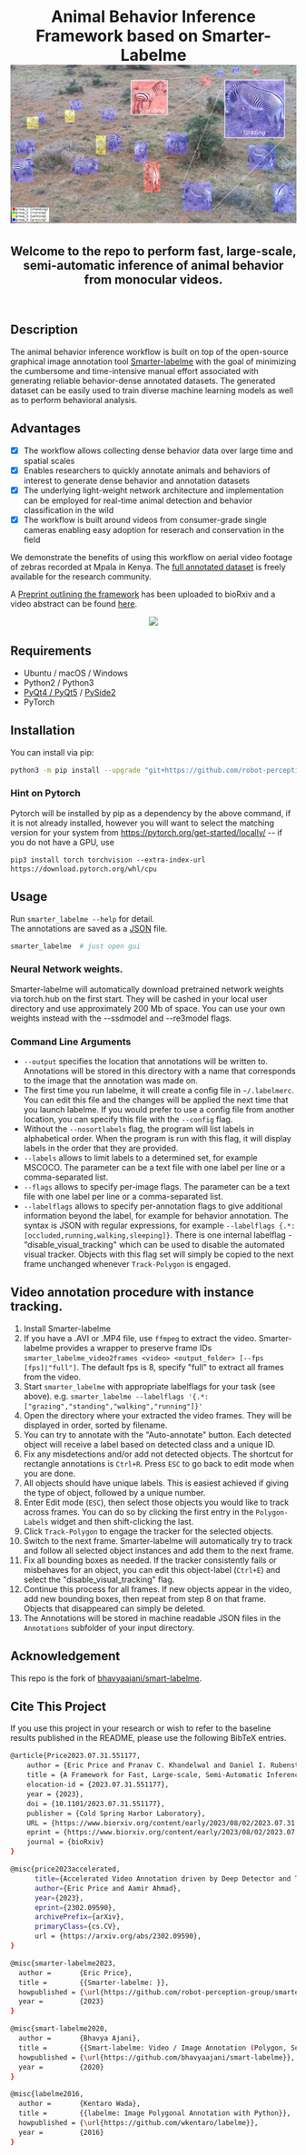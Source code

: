 <h1 align="center">
  Animal Behavior Inference Framework based on Smarter-Labelme
  <br/>
  <img src="resources/animal_behavior_repo_cover2.png"><br/>
</h1>

<h2 align="center">
Welcome to the repo to perform fast, large-scale, semi-automatic inference of animal behavior from monocular videos.
</h2>

<!---
<div align="center">
  <img src="resources/labelme_screenshot.png" width="70%">
</div>
--->

<br/>

## Description
The animal behavior inference workflow is built on top of the open-source graphical image annotation tool [Smarter-labelme](https://github.com/robot-perception-group/smarter-labelme) with the goal of minimizing the cumbersome and time-intensive 
manual effort associated with generating reliable behavior-dense annotated datasets. The generated dataset can be easily used to train diverse machine learning models as well as to perform behavioral analysis.

## Advantages

- [x] The workflow allows collecting dense behavior data over large time and spatial scales
- [x] Enables researchers to quickly annotate animals and behaviors of interest to generate dense behavior and annotation datasets
- [x] The underlying light-weight network architecture and implementation can be employed for real-time animal detection and behavior classification in the wild
- [x] The workflow is built around videos from consumer-grade single cameras enabling easy adoption for reserach and conservation in the field

We demonstrate the benefits of using this workflow on aerial video footage of zebras recorded at Mpala in Kenya. The [full annotated dataset](https://keeper.mpdl.mpg.de/d/a9822e000aff4b5391e1/) is freely available for the research community.


A [Preprint outlining the framework](https://doi.org/10.1101/2023.07.31.551177) has been uploaded to bioRxiv and a video abstract can be found [here](https://www.youtube.com/watch?v=Zu-t0JJsz5o).

<div align="center">
  <img src="resources/auto_annotate_track.gif" width="80%">
</div>


## Requirements

- Ubuntu / macOS / Windows
- Python2 / Python3
- [PyQt4 / PyQt5](http://www.riverbankcomputing.co.uk/software/pyqt/intro) / [PySide2](https://wiki.qt.io/PySide2_GettingStarted)
- PyTorch


## Installation
You can install via pip:

```bash
python3 -m pip install --upgrade "git+https://github.com/robot-perception-group/smarter-labelme@master"
```

### Hint on Pytorch

Pytorch will be installed by pip as a dependency by the above command, if it is not already installed, however you will want to select the matching version for your system from https://pytorch.org/get-started/locally/ -- if you do not have a GPU, use

```
pip3 install torch torchvision --extra-index-url https://download.pytorch.org/whl/cpu
```

## Usage

Run `smarter_labelme --help` for detail.  
The annotations are saved as a [JSON](http://www.json.org/) file.

```bash
smarter_labelme  # just open gui
```
### Neural Network weights.

Smarter-labelme will automatically download pretrained network weights via torch.hub on the first start. They will be cashed in your local user directory and use approximately 200 Mb of space. You can use your own weights instead with the --ssdmodel and --re3model flags.

### Command Line Arguments
- `--output` specifies the location that annotations will be written to. Annotations will be stored in this directory with a name that corresponds to the image that the annotation was made on.
- The first time you run labelme, it will create a config file in `~/.labelmerc`. You can edit this file and the changes will be applied the next time that you launch labelme. If you would prefer to use a config file from another location, you can specify this file with the `--config` flag.
- Without the `--nosortlabels` flag, the program will list labels in alphabetical order. When the program is run with this flag, it will display labels in the order that they are provided.
- `--labels` allows to limit labels to a determined set, for example MSCOCO. The parameter can be a text file with one label per line or a comma-separated list.
- `--flags` allows to specify per-image flags. The parameter can be a text file with one label per line or a comma-separated list.
- `--labelflags` allows to specify per-annotation flags to give additional information beyond the label, for example for behavior annotation. The syntax is JSON with regular expressions, for example `--labelflags {.*: [occluded,running,walking,sleeping]}`. There is one internal labelflag - "disable_visual_tracking" which can be used to disable the automated visual tracker. Objects with this flag set will simply be copied to the next frame unchanged whenever `Track-Polygon` is engaged.

## Video annotation procedure with instance tracking.

1. Install Smarter-labelme
2. If you have a .AVI or .MP4 file, use `ffmpeg` to extract the video. Smarter-labelme provides a wrapper to preserve frame IDs `smarter_labelme_video2frames <video> <output_folder> [--fps [fps]|"full"]`. The default fps is 8, specify "full" to extract all frames from the video.
3. Start `smarter_labelme` with appropriate labelflags for your task (see above). e.g. `smarter_labelme --labelflags '{.*: ["grazing","standing","walking","running"]}'`
4. Open the directory where your extracted the video frames. They will be displayed in order, sorted by filename.
5. You can try to annotate with the "Auto-annotate" button. Each detected object will receive a label based on detected class and a unique ID.
6. Fix any misdetections and/or add not detected objects. The shortcut for rectangle annotations is `Ctrl+R`. Press `ESC` to go back to edit mode when you are done.
7. All objects should have unique labels. This is easiest achieved if giving the type of object, followed by a unique number.
8. Enter Edit mode (`ESC`), then select those objects you would like to track across frames. You can do so by clicking the first entry in the `Polygon-Labels` widget and then shift-clicking the last.
9. Click `Track-Polygon` to engage the tracker for the selected objects.
10. Switch to the next frame. Smarter-labelme will automatically try to track and follow all selected object instances and add them to the next frame.
11. Fix all bounding boxes as needed. If the tracker consistently fails or misbehaves for an object, you can edit this object-label (`Ctrl+E`) and select the "disable_visual_tracking" flag.
12. Continue this process for all frames. If new objects appear in the video, add new bounding boxes, then repeat from step 8 on that frame. Objects that disappeared can simply be deleted.
13. The Annotations will be stored in machine readable JSON files in the `Annotations` subfolder of your input directory.

## Acknowledgement

This repo is the fork of [bhavyaajani/smart-labelme](https://github.com/bhavyaajani/smart-labelme).


## Cite This Project

If you use this project in your research or wish to refer to the baseline results published in the README, please use the following BibTeX entries.

```bash
@article{Price2023.07.31.551177,
	author = {Eric Price and Pranav C. Khandelwal and Daniel I. Rubenstein and Aamir Ahmad},
	title = {A Framework for Fast, Large-scale, Semi-Automatic Inference of Animal Behavior from Monocular Videos},
	elocation-id = {2023.07.31.551177},
	year = {2023},
	doi = {10.1101/2023.07.31.551177},
	publisher = {Cold Spring Harbor Laboratory},
	URL = {https://www.biorxiv.org/content/early/2023/08/02/2023.07.31.551177},
	eprint = {https://www.biorxiv.org/content/early/2023/08/02/2023.07.31.551177.full.pdf},
	journal = {bioRxiv}
}
```

```bash
@misc{price2023accelerated,
      title={Accelerated Video Annotation driven by Deep Detector and Tracker}, 
      author={Eric Price and Aamir Ahmad},
      year={2023},
      eprint={2302.09590},
      archivePrefix={arXiv},
      primaryClass={cs.CV},
      url = {https://arxiv.org/abs/2302.09590},
}
```
```bash
@misc{smarter-labelme2023,
  author =       {Eric Price},
  title =        {{Smarter-labelme: }},
  howpublished = {\url{https://github.com/robot-perception-group/smarter-labelme}},
  year =         {2023}
}
```
```bash
@misc{smart-labelme2020,
  author =       {Bhavya Ajani},
  title =        {{Smart-labelme: Video / Image Annotation (Polygon, Semantic mask, Classification) with Python}},
  howpublished = {\url{https://github.com/bhavyaajani/smart-labelme}},
  year =         {2020}
}
```

```bash
@misc{labelme2016,
  author =       {Kentaro Wada},
  title =        {{labelme: Image Polygonal Annotation with Python}},
  howpublished = {\url{https://github.com/wkentaro/labelme}},
  year =         {2016}
}
```
